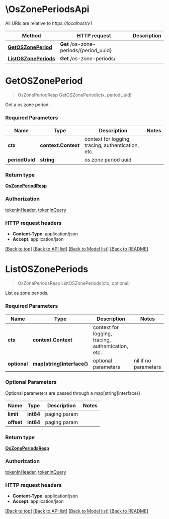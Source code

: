 # \OsZonePeriodsApi

All URIs are relative to *https://localhost/v1*

Method | HTTP request | Description
------------- | ------------- | -------------
[**GetOSZonePeriod**](OsZonePeriodsApi.md#GetOSZonePeriod) | **Get** /os-zone-periods/{period_uuid} | 
[**ListOSZonePeriods**](OsZonePeriodsApi.md#ListOSZonePeriods) | **Get** /os-zone-periods/ | 


# **GetOSZonePeriod**
> OsZonePeriodResp GetOSZonePeriod(ctx, periodUuid)


Get a os zone period.

### Required Parameters

Name | Type | Description  | Notes
------------- | ------------- | ------------- | -------------
 **ctx** | **context.Context** | context for logging, tracing, authentication, etc.
  **periodUuid** | **string**| os zone period uuid | 

### Return type

[**OsZonePeriodResp**](OSZonePeriodResp.md)

### Authorization

[tokenInHeader](../README.md#tokenInHeader), [tokenInQuery](../README.md#tokenInQuery)

### HTTP request headers

 - **Content-Type**: application/json
 - **Accept**: application/json

[[Back to top]](#) [[Back to API list]](../README.md#documentation-for-api-endpoints) [[Back to Model list]](../README.md#documentation-for-models) [[Back to README]](../README.md)

# **ListOSZonePeriods**
> OsZonePeriodsResp ListOSZonePeriods(ctx, optional)


List os zone periods.

### Required Parameters

Name | Type | Description  | Notes
------------- | ------------- | ------------- | -------------
 **ctx** | **context.Context** | context for logging, tracing, authentication, etc.
 **optional** | **map[string]interface{}** | optional parameters | nil if no parameters

### Optional Parameters
Optional parameters are passed through a map[string]interface{}.

Name | Type | Description  | Notes
------------- | ------------- | ------------- | -------------
 **limit** | **int64**| paging param | 
 **offset** | **int64**| paging param | 

### Return type

[**OsZonePeriodsResp**](OSZonePeriodsResp.md)

### Authorization

[tokenInHeader](../README.md#tokenInHeader), [tokenInQuery](../README.md#tokenInQuery)

### HTTP request headers

 - **Content-Type**: application/json
 - **Accept**: application/json

[[Back to top]](#) [[Back to API list]](../README.md#documentation-for-api-endpoints) [[Back to Model list]](../README.md#documentation-for-models) [[Back to README]](../README.md)

